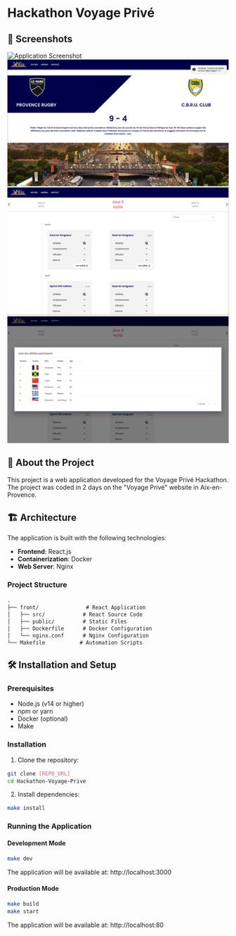 # Hackathon Voyage Privé

## 📸 Screenshots
<!-- Add your screenshots here -->
![Application Screenshot](front/public/screen-home.png)
![Application Screenshot](front/public/screen-score.png)
![Application Screenshot](front/public/screen-calendar.png)
![Application Screenshot](front/public/screen-details.png)

## 🚀 About the Project
This project is a web application developed for the Voyage Privé Hackathon. The project was coded in 2 days on the "Voyage Privé" website in Aix-en-Provence.

## 🏗️ Architecture
The application is built with the following technologies:
- **Frontend**: React.js
- **Containerization**: Docker
- **Web Server**: Nginx

### Project Structure
```
.
├── front/               # React Application
│   ├── src/            # React Source Code
│   ├── public/         # Static Files
│   ├── Dockerfile      # Docker Configuration
│   └── nginx.conf      # Nginx Configuration
└── Makefile           # Automation Scripts
```

## 🛠️ Installation and Setup

### Prerequisites
- Node.js (v14 or higher)
- npm or yarn
- Docker (optional)
- Make

### Installation
1. Clone the repository:
```bash
git clone [REPO_URL]
cd Hackathon-Voyage-Prive
```

2. Install dependencies:
```bash
make install
```

### Running the Application

#### Development Mode
```bash
make dev
```
The application will be available at: http://localhost:3000

#### Production Mode
```bash
make build
make start
```
The application will be available at: http://localhost:80
